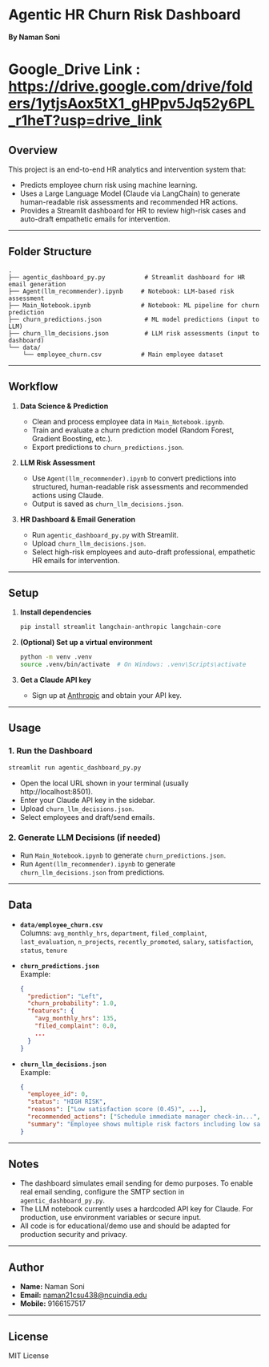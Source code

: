 # Agentic HR Churn Risk Dashboard

**By Naman Soni**

# Google_Drive Link : https://drive.google.com/drive/folders/1ytjsAox5tX1_gHPpv5Jq52y6PL_r1heT?usp=drive_link

## Overview

This project is an end-to-end HR analytics and intervention system that:
- Predicts employee churn risk using machine learning.
- Uses a Large Language Model (Claude via LangChain) to generate human-readable risk assessments and recommended HR actions.
- Provides a Streamlit dashboard for HR to review high-risk cases and auto-draft empathetic emails for intervention.

---

## Folder Structure

```
.
├── agentic_dashboard_py.py           # Streamlit dashboard for HR email generation
├── Agent(llm_recommender).ipynb     # Notebook: LLM-based risk assessment
├── Main_Notebook.ipynb              # Notebook: ML pipeline for churn prediction
├── churn_predictions.json            # ML model predictions (input to LLM)
├── churn_llm_decisions.json          # LLM risk assessments (input to dashboard)
└── data/
    └── employee_churn.csv           # Main employee dataset
```

---

## Workflow

1. **Data Science & Prediction**
   - Clean and process employee data in `Main_Notebook.ipynb`.
   - Train and evaluate a churn prediction model (Random Forest, Gradient Boosting, etc.).
   - Export predictions to `churn_predictions.json`.

2. **LLM Risk Assessment**
   - Use `Agent(llm_recommender).ipynb` to convert predictions into structured, human-readable risk assessments and recommended actions using Claude.
   - Output is saved as `churn_llm_decisions.json`.

3. **HR Dashboard & Email Generation**
   - Run `agentic_dashboard_py.py` with Streamlit.
   - Upload `churn_llm_decisions.json`.
   - Select high-risk employees and auto-draft professional, empathetic HR emails for intervention.

---

## Setup

1. **Install dependencies**
   ```bash
   pip install streamlit langchain-anthropic langchain-core
   ```

2. **(Optional) Set up a virtual environment**
   ```bash
   python -m venv .venv
   source .venv/bin/activate  # On Windows: .venv\Scripts\activate
   ```

3. **Get a Claude API key**
   - Sign up at [Anthropic](https://www.anthropic.com/) and obtain your API key.

---

## Usage

### 1. Run the Dashboard

```bash
streamlit run agentic_dashboard_py.py
```

- Open the local URL shown in your terminal (usually http://localhost:8501).
- Enter your Claude API key in the sidebar.
- Upload `churn_llm_decisions.json`.
- Select employees and draft/send emails.

### 2. Generate LLM Decisions (if needed)

- Run `Main_Notebook.ipynb` to generate `churn_predictions.json`.
- Run `Agent(llm_recommender).ipynb` to generate `churn_llm_decisions.json` from predictions.

---

## Data

- **`data/employee_churn.csv`**  
  Columns: `avg_monthly_hrs`, `department`, `filed_complaint`, `last_evaluation`, `n_projects`, `recently_promoted`, `salary`, `satisfaction`, `status`, `tenure`

- **`churn_predictions.json`**  
  Example:
  ```json
  {
    "prediction": "Left",
    "churn_probability": 1.0,
    "features": {
      "avg_monthly_hrs": 135,
      "filed_complaint": 0.0,
      ...
    }
  }
  ```

- **`churn_llm_decisions.json`**  
  Example:
  ```json
  {
    "employee_id": 0,
    "status": "HIGH RISK",
    "reasons": ["Low satisfaction score (0.45)", ...],
    "recommended_actions": ["Schedule immediate manager check-in...", ...],
    "summary": "Employee shows multiple risk factors including low satisfaction..."
  }
  ```

---

## Notes

- The dashboard simulates email sending for demo purposes. To enable real email sending, configure the SMTP section in `agentic_dashboard_py.py`.
- The LLM notebook currently uses a hardcoded API key for Claude. For production, use environment variables or secure input.
- All code is for educational/demo use and should be adapted for production security and privacy.

---

## Author

- **Name:** Naman Soni
- **Email:** naman21csu438@ncuindia.edu
- **Mobile:** 9166157517

---

## License

MIT License 
